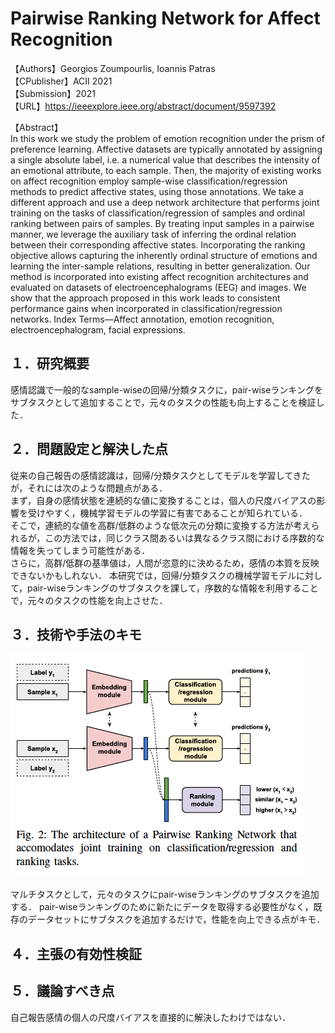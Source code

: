 # Pairwise Ranking Network for Affect Recognition

【Authors】Georgios Zoumpourlis, Ioannis Patras  
【CPublisher】ACII 2021  
【Submission】2021  
【URL】https://ieeexplore.ieee.org/abstract/document/9597392  

【Abstract】  
In this work we study the problem of emotion recognition under the prism of preference learning. Affective datasets are typically annotated by assigning a single absolute label, i.e. a numerical value that describes the intensity of an emotional attribute, to each sample. Then, the majority of existing works on affect recognition employ sample-wise classification/regression methods to predict affective states, using those annotations. We take a different approach and use a deep network architecture that performs joint training on the tasks of classification/regression of samples and ordinal ranking between pairs of samples. By treating input samples in a pairwise manner, we leverage the auxiliary task of inferring the ordinal relation between their corresponding affective states. Incorporating the ranking objective allows capturing the inherently ordinal structure of emotions and learning the inter-sample relations, resulting in better generalization. Our method is incorporated into existing affect recognition architectures and evaluated on datasets of electroencephalograms (EEG) and images. We show that the approach proposed in this work leads to consistent performance gains when incorporated in classification/regression networks. Index Terms—Affect annotation, emotion recognition, electroencephalogram, facial expressions.  

## １．研究概要  
感情認識で一般的なsample-wiseの回帰/分類タスクに，pair-wiseランキングをサブタスクとして追加することで，元々のタスクの性能も向上することを検証した．

## ２．問題設定と解決した点  
従来の自己報告の感情認識は，回帰/分類タスクとしてモデルを学習してきたが，それには次のような問題点がある．  
まず，自身の感情状態を連続的な値に変換することは，個人の尺度バイアスの影響を受けやすく，機械学習モデルの学習に有害であることが知られている．  
そこで，連続的な値を高群/低群のような低次元の分類に変換する方法が考えられるが，この方法では，同じクラス間あるいは異なるクラス間における序数的な情報を失ってしまう可能性がある．  
さらに，高群/低群の基準値は，人間が恣意的に決めるため，感情の本質を反映できないかもしれない．
本研究では，回帰/分類タスクの機械学習モデルに対して，pair-wiseランキングのサブタスクを課して，序数的な情報を利用することで，元々のタスクの性能を向上させた．

## ３．技術や手法のキモ

![Model](../image/Zoumpourlis2021/1.png)

マルチタスクとして，元々のタスクにpair-wiseランキングのサブタスクを追加する．
pair-wiseランキングのために新たにデータを取得する必要性がなく，既存のデータセットにサブタスクを追加するだけで，性能を向上できる点がキモ．

## ４．主張の有効性検証

## ５．議論すべき点
自己報告感情の個人の尺度バイアスを直接的に解決したわけではない．

